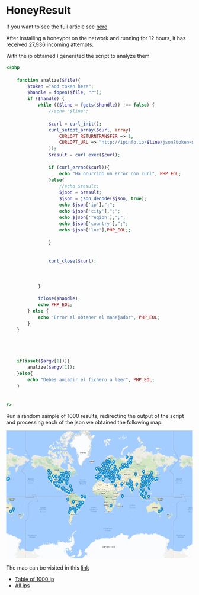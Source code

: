 # HoneyResult
If you want to see the full article see [here](Memoria.md)

After installing a honeypot on the network and running for 12 hours, it has received 27,936 incoming attempts.

With the ip obtained I generated the script to analyze them

```php
<?php

	function analize($file){
		$token ="add token here";
		$handle = fopen($file, "r");
		if ($handle) {
		    while (($line = fgets($handle)) !== false) {
		        //echo "$line";

		        $curl = curl_init();
				curl_setopt_array($curl, array(
		    		CURLOPT_RETURNTRANSFER => 1,
		    		CURLOPT_URL => "http://ipinfo.io/$line/json?token=$token",
				));
				$result = curl_exec($curl);

				if (curl_errno($curl)){
	   				echo "Ha ocurrido un error con curl", PHP_EOL;
				}else{
					//echo $result;
					$json = $result;
					$json = json_decode($json, true);
					echo $json['ip'],";";
					echo $json['city'],";";
					echo $json['region'],";";
					echo $json['country'],";";
					echo $json['loc'],PHP_EOL;;

				}


				curl_close($curl);



		    }

		    fclose($handle);
		    echo PHP_EOL;
		} else {
	    	echo "Error al obtener el manejador", PHP_EOL;
		}
	}




	if(isset($argv[1])){
		analize($argv[1]);
	}else{
		echo "Debes aniadir el fichero a leer", PHP_EOL;
	}


?>
 ```

Run a random sample of 1000 results, redirecting the output of the script and processing each of the json we obtained the following map:

![Mapa de ataque](img/mapimage.png)

The map can be visited in this [link](https://drive.google.com/open?id=1x3u8aQ7zDJLjcv6KsoDhqRmmMNs&usp=sharing)

* [Table of  1000 ip](tabla.md)
* [All ips](ip.md)
